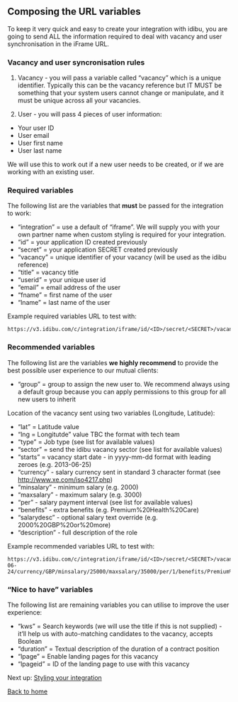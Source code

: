 ## Composing the URL variables

To keep it very quick and easy to create your integration with idibu, you are going to send ALL the information required to deal with vacancy and user synchronisation in the iFrame URL.

### Vacancy and user syncronisation rules

1. Vacancy - you will pass a variable called “vacancy” which is a unique identifier. Typically this can be the vacancy reference but IT MUST be something that your system users cannot change or manipulate, and it must be unique across all your vacancies.

2. User - you will pass 4 pieces of user information:
- Your user ID
- User email
- User first name
- User last name

We will use this to work out if a new user needs to be created, or if we are working with an existing user.

### Required variables

The following list are the variables that **must** be passed for the integration to work:

- “integration” = use a default of “iframe”. We will supply you with your own partner name when custom styling is required for your integration. 
- “id” = your application ID created previously
- “secret” = your application SECRET created previously
- “vacancy” = unique identifier of your vacancy (will be used as the idibu reference)
- “title” = vacancy title
- “userid” = your unique user id
- “email” = email address of the user
- “fname” = first name of the user
- “lname” = last name of the user

Example required variables URL to test with:
```
https://v3.idibu.com/c/integration/iframe/id/<ID>/secret/<SECRET>/vacancy/12345/title/Test%20Vacancy%20Using%20idibu%20iFrame/email/test@test.com/fname/John/lname/Doe
```

### Recommended variables

The following list are the variables **we highly recommend** to provide the best possible user experience to our mutual clients:

- “group” = group to assign the new user to. We recommend always using a default group because you can apply permissions to this group for all new users to inherit

Location of the vacancy sent using two variables (Longitude, Latitude):
-  “lat” = Latitude value
-  “lng = Longitutde” value TBC the format with tech team
- “type” = Job type (see list for available values)
- “sector” = send the idibu vacancy sector (see list for available values)
- “starts” = vacancy start date - in yyyy-mm-dd format with leading zeroes (e.g. 2013-06-25)
- “currency” - salary currency sent in standard 3 character format  (see http://www.xe.com/iso4217.php)
- “minsalary” - minimum salary (e.g. 2000)
- “maxsalary” - maximum salary (e.g. 3000)
- “per” - salary payment interval  (see list for available values)
- “benefits” - extra benefits (e.g. Premium%20Health%20Care)
- “salarydesc” - optional salary text override (e.g. 2000%20GBP%20or%20more)
- “description” - full description of the role

Example recommended variables URL to test with:

```
https://v3.idibu.com/c/integration/iframe/id/<ID>/secret/<SECRET>/vacancy/12345/title/Test%20Vacancy%20Using%20idibu%20iFrame/email/test@test.com/fname/John/lname/Doe/lat/51.0/lng/-0.1/type/1/sector/18/starts/2017-06-24/currency/GBP/minsalary/25000/maxsalary/35000/per/1/benefits/Premium%20Health%20Care/salarydesc/30000%20GBP%20or%20more/description/Lorem%20ipsum%20dolor%20sit%20amet%2C%20consectetur%20adipiscing%20elit.%20Aenean%20malesuada%20risus%20orci%2C%20vitae%20congue%20elit%20pulvinar%20a.%20Curabitur%20metus%20eros%2C%20accumsan%20a%20mi%20vitae%2C%20consequat%20finibus%20metus.%20Nam%20venenatis%20at%20orci%20quis%20convallis.%20%0D%0A%0D%0APellentesque%20nec%20quam%20laoreet%2C%20pretium%20ex%20sed%2C%20lacinia%20mi.%20Vestibulum%20tristique%2C%20magna%20eget%20dictum%20egestas%2C%20felis%20erat%20malesuada%20lorem%2C%20vitae%20sollicitudin%20lacus%20quam%20sed%20risus.%20Proin%20feugiat%20bibendum%20ligula%20non%20venenatis.%20Phasellus%20tincidunt%20metus%20at%20tellus%20rhoncus%2C%20ac%20hendrerit%20est%20blandit.
```

### “Nice to have” variables

The following list are remaining variables you can utilise to improve the user experience:

- “kws” = Search keywords (we will use the title if this is not supplied) - it’ll help us with auto-matching candidates to the vacancy, accepts Boolean
- “duration” = Textual description of the duration of a contract position
- “lpage” = Enable landing pages for this vacancy
- “lpageid” = ID of the landing page to use with this vacancy



Next up: [Styling your integration](https://github.com/oneworldmarket/idibu-v3-api/blob/master/stuff/iFrame%20integration/Styling%20your%20integration.md)

[Back to home](https://github.com/oneworldmarket/idibu-v3-api/blob/master/stuff/iFrame%20integration/README.md)
